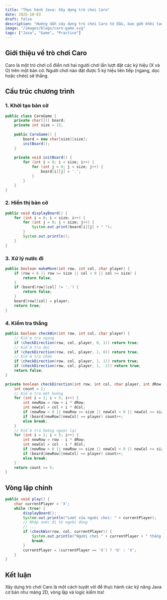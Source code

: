 ```yaml
---
title: "Thực hành Java: Xây dựng trò chơi Caro"
date: 2025-10-03
draft: false
description: "Hướng dẫn xây dựng trò chơi Caro từ đầu, bao gồm khởi tạo bàn cờ, xử lý nước đi và kiểm tra thắng/thua."
image: "/images/blogs/caro-game.svg"
tags: ["Java", "Game", "Practice"]
---
```


## Giới thiệu về trò chơi Caro

Caro là một trò chơi cổ điển nơi hai người chơi lần lượt đặt các ký hiệu (X và O) trên một bàn cờ. Người chơi nào đặt được 5 ký hiệu liên tiếp (ngang, dọc hoặc chéo) sẽ thắng.

## Cấu trúc chương trình

### 1. Khởi tạo bàn cờ

```java
public class CaroGame {
    private char[][] board;
    private int size = 15;
    
    public CaroGame() {
        board = new char[size][size];
        initBoard();
    }
    
    private void initBoard() {
        for (int i = 0; i < size; i++) {
            for (int j = 0; j < size; j++) {
                board[i][j] = '.';
            }
        }
    }
}
```

### 2. Hiển thị bàn cờ

```java
public void displayBoard() {
    for (int i = 0; i < size; i++) {
        for (int j = 0; j < size; j++) {
            System.out.print(board[i][j] + " ");
        }
        System.out.println();
    }
}
```

### 3. Xử lý nước đi

```java
public boolean makeMove(int row, int col, char player) {
    if (row < 0 || row >= size || col < 0 || col >= size) {
        return false;
    }
    if (board[row][col] != '.') {
        return false;
    }
    board[row][col] = player;
    return true;
}
```

### 4. Kiểm tra thắng

```java
public boolean checkWin(int row, int col, char player) {
    // Kiểm tra ngang
    if (checkDirection(row, col, player, 0, 1)) return true;
    // Kiểm tra dọc
    if (checkDirection(row, col, player, 1, 0)) return true;
    // Kiểm tra chéo
    if (checkDirection(row, col, player, 1, 1)) return true;
    if (checkDirection(row, col, player, 1, -1)) return true;
    return false;
}

private boolean checkDirection(int row, int col, char player, int dRow, int dCol) {
    int count = 1;
    // Kiểm tra một hướng
    for (int i = 1; i < 5; i++) {
        int newRow = row + i * dRow;
        int newCol = col + i * dCol;
        if (newRow < 0 || newRow >= size || newCol < 0 || newCol >= size) break;
        if (board[newRow][newCol] == player) count++;
        else break;
    }
    // Kiểm tra hướng ngược lại
    for (int i = 1; i < 5; i++) {
        int newRow = row - i * dRow;
        int newCol = col - i * dCol;
        if (newRow < 0 || newRow >= size || newCol < 0 || newCol >= size) break;
        if (board[newRow][newCol] == player) count++;
        else break;
    }
    return count >= 5;
}
```

## Vòng lặp chính

```java
public void play() {
    char currentPlayer = 'X';
    while (true) {
        displayBoard();
        System.out.println("Lượt của người chơi: " + currentPlayer);
        // Nhập nước đi từ người dùng
        // ...
        if (checkWin(row, col, currentPlayer)) {
            System.out.println("Người chơi " + currentPlayer + " thắng!");
            break;
        }
        currentPlayer = (currentPlayer == 'X') ? 'O' : 'X';
    }
}
```

## Kết luận

Xây dựng trò chơi Caro là một cách tuyệt vời để thực hành các kỹ năng Java cơ bản như mảng 2D, vòng lặp và logic kiểm tra!

